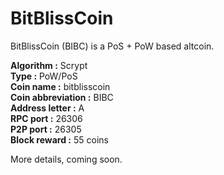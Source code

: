 BitBlissCoin 
===========================
BitBlissCoin (BIBC) is a PoS + PoW based altcoin.

**Algorithm :**	Scrypt  
**Type :** PoW/PoS  
**Coin name :** bitblisscoin  
**Coin abbreviation :**	BIBC  
**Address letter :**	A  
**RPC port :**	26306  
**P2P port :**	26305  
**Block reward :**	55 coins  
  
More details, coming soon.
